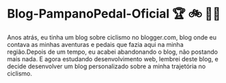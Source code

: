 # Blog-PampanoPedal-Oficial 🏆 🚲 🚴‍♂️

Anos atrás, eu tinha um blog sobre ciclismo no blogger.com, blog onde eu contava as minhas aventuras e pedais que fazia aqui na minha região.Depois de um tempo, eu acabei abandonando o blog, não postando mais nada. E agora estudando desenvolvimento web, lembrei deste blog, e decide desenvolver um blog personalizado sobre a minha trajetória no ciclismo.
